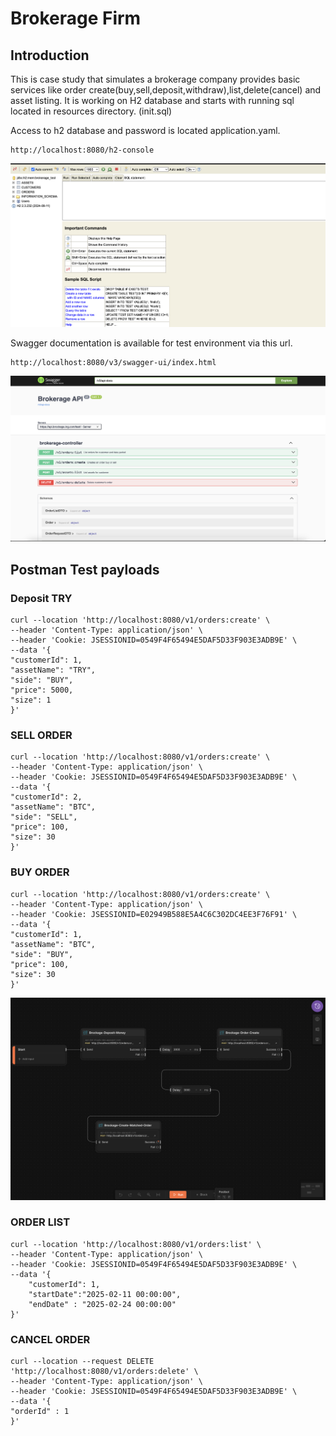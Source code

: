 # Brokerage Firm  

## Introduction

This is case study that simulates a brokerage company provides basic services like order create(buy,sell,deposit,withdraw),list,delete(cancel) and asset listing.
It is working on H2 database and starts with running sql located in resources directory. (init.sql)

Access to h2 database and password is located application.yaml.
```
http://localhost:8080/h2-console
```

![API Screenshot](files/h2_database.png "H2 dataase")

Swagger documentation is available for test environment via this url.

```
http://localhost:8080/v3/swagger-ui/index.html
```

![API Screenshot](files/swagger.png "Brokerage API")

## Postman Test payloads

### Deposit TRY

```
curl --location 'http://localhost:8080/v1/orders:create' \
--header 'Content-Type: application/json' \
--header 'Cookie: JSESSIONID=0549F4F65494E5DAF5D33F903E3ADB9E' \
--data '{
"customerId": 1,
"assetName": "TRY",
"side": "BUY",
"price": 5000,
"size": 1
}'
```

### SELL ORDER

```
curl --location 'http://localhost:8080/v1/orders:create' \
--header 'Content-Type: application/json' \
--header 'Cookie: JSESSIONID=0549F4F65494E5DAF5D33F903E3ADB9E' \
--data '{
"customerId": 2,
"assetName": "BTC",
"side": "SELL",
"price": 100,
"size": 30
}'
```

### BUY ORDER

```
curl --location 'http://localhost:8080/v1/orders:create' \
--header 'Content-Type: application/json' \
--header 'Cookie: JSESSIONID=E02949B588E5A4C6C302DC4EE3F76F91' \
--data '{
"customerId": 1,
"assetName": "BTC",
"side": "BUY",
"price": 100,
"size": 30
}'
```

![Postman Screenshot](files/postman_test.png "Postman Test - Deposit-Sell-Buy") 

### ORDER LIST

```
curl --location 'http://localhost:8080/v1/orders:list' \
--header 'Content-Type: application/json' \
--header 'Cookie: JSESSIONID=0549F4F65494E5DAF5D33F903E3ADB9E' \
--data '{
    "customerId": 1,
    "startDate":"2025-02-11 00:00:00",
    "endDate" : "2025-02-24 00:00:00"
}'
```

### CANCEL ORDER

```
curl --location --request DELETE 'http://localhost:8080/v1/orders:delete' \
--header 'Content-Type: application/json' \
--header 'Cookie: JSESSIONID=0549F4F65494E5DAF5D33F903E3ADB9E' \
--data '{
"orderId" : 1
}'
```